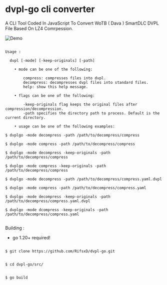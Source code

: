 # dvpl-go cli converter
 A CLI Tool Coded In JavaScript To Convert WoTB ( Dava ) SmartDLC DVPL File Based On LZ4 Comrpession.

 ![Demo](img/dvplgo-demo.gif)

```

Usage :

  dvpl [-mode] [-keep-originals] [-path]

    • mode can be one of the following:

        compress: compresses files into dvpl.
        decompress: decompresses dvpl files into standard files.
        help: show this help message.

	• flags can be one of the following:

    	-keep-originals flag keeps the original files after compression/decompression.
    	-path specifies the directory path to process. Default is the current directory.

	• usage can be one of the following examples:

$ dvplgo -mode decompress -path /path/to/decompress/compress
		
$ dvplgo -mode compress -path /path/to/decompress/compress
		
$ dvplgo -mode decompress -keep-originals -path /path/to/decompress/compress
		
$ dvplgo -mode compress -keep-originals -path /path/to/decompress/compress
		
$ dvplgo -mode decompress -path /path/to/decompress/compress.yaml.dvpl
		
$ dvplgo -mode compress -path /path/to/decompress/compress.yaml
		
$ dvplgo -mode decompress -keep-originals -path /path/to/decompress/compress.yaml.dvpl
		
$ dvplgo -mode dcompress -keep-originals -path /path/to/decompress/compress.yaml


```

Building :

- go 1.20+ required!

```

$ git clone https://github.com/RifsxD/dvpl-go.git

```

```

$ cd dvpl-go/src/

```

```

$ go build

```